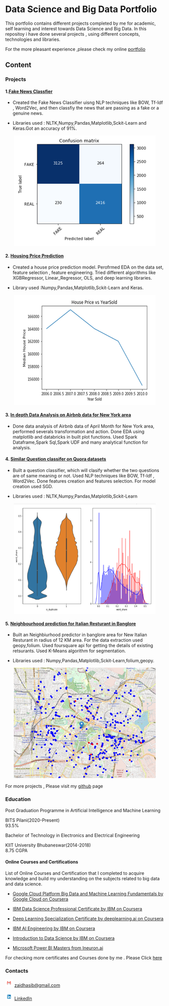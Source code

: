 # Data Science and Big Data Portfolio

This portfolio contains different projects completed by me for academic, self learning and interest towards Data Science and Big Data.
In this repositoy i have done several projects , using different concepts, technologies and libraries.

For the more pleasant experience ,please check my online [portfolio](https://zaidhasib.github.io/DATA-SCIENCE-AND-BIG-DATA-PORTFOLIO/)

## Content

### Projects 

#### 1.[Fake News Classfier](https://github.com/Zaidhasib/DATA-SCIENCE-AND-BIG-DATA-PORTFOLIO/tree/master/Fake%20News%20Classifier)

  * Created the Fake News Classifier uisng NLP techniques like BOW, Tf-Idf , Word2Vec, and then classfiy the news that are passing as a     fake or a genuine news.
  
  * Libraries used : NLTK,Numpy,Pandas,Matplotlib,Sckit-Learn and Keras.Got an accuracy of 91%.
  
<p align="center">
   <img src ="Images/FakeNews.PNG" height="350" width="450"/>
</p>
 
 
  
#### 2. [Housing Price Prediction](https://github.com/Zaidhasib/DATA-SCIENCE-AND-BIG-DATA-PORTFOLIO/tree/master/Housing%20Price%20Prediction)

  * Created a house price prediction model. Perofrmed EDA on the data set, feature selection , feature engineering. Tried different         algorithms like XGBRegressor, Linear_Regressor, OLS, and deep learning libraries.
  
  * Library used :Numpy,Pandas,Matplotlib,Sckit-Learn and Keras.
  
<p align="center">
   <img src ="Images/House1.PNG" height="350" width="450"/>
</p>

#### 3. [In depth Data Analysis on Airbnb data for New York area](https://github.com/Zaidhasib/DATA-SCIENCE-AND-BIG-DATA-PORTFOLIO/tree/master/Airbnb%20data%20analysis%20using%20Apache%20Spark)

  * Done data analysis of Airbnb data of April Month for New York area, performed severals transformation and action. Done EDA using         matplotlib and databricks in built plot functions. Used Spark Dataframe,Spark Sql,Spark UDF and many analytical function for             analysis.


#### 4. [Similar Question classifer on Quora datasets](https://github.com/Zaidhasib/DATA-SCIENCE-AND-BIG-DATA-PORTFOLIO/tree/master/Quora%20Similar%20Question%20Classifier)

   * Built a question classifier, which will  clasify whether the two questions are of same meaning or not. Used NLP techniques like          BOW, Tf-Idf , Word2Vec. Done features creation and features selection. For model creation used SGD. 
   
   * Libraries used : NLTK,Numpy,Pandas,Matplotlib,Sckit-Learn
   
<p align="center">
   <img src ="Images/Quora1.PNG" height="350" width="450"/>
</p>

#### 5. [Neighbourhood prediction for Italian Resturant in Banglore](https://github.com/Zaidhasib/DATA-SCIENCE-AND-BIG-DATA-PORTFOLIO/tree/master/Resturant%20Location%20Recommender)

  * Built an Neighbiurhood predictor in banglore area for New Italian Resturant in radius of 12 KM area. For the data extraction used       geopy,folium. Used foursquare api for getting the details of existing retsurants. Used K-Means algorithm for segmentation.
  
  * Libraries used : Numpy,Pandas,Matplotlib,Sckit-Learn,folium,geopy.
  
<p align="center">
   <img src ="Images/Cluster1.PNG" height="350" width="450"/>
</p>  

For more projects , Please visit my [github](https://github.com/Zaidhasib/) page

### Education

 Post Graduation Programme in Artificial Intelligence and Machine Learning
 
 BITS Pilani(2020-Present)    
 93.5% 


 Bachelor of Technology in Electronics and Electrical Engineering 
 
 KIIT University Bhubaneswar(2014-2018)  
 8.75 CGPA
 
 
 #### Online Courses and Certifications
 
   List of Online Courses and Certification that I completed to acquire knowledge and build my understanding on the subjects                related to big data and data science.
   
   * [Google Cloud Platform Big Data and Machine Learning Fundamentals by Google Cloud on Coursera](https://www.coursera.org/account/accomplishments/certificate/RFABJFD9WPQ2)
   
   * [IBM Data Science Professional Certificate by IBM on Coursera](https://www.coursera.org/account/accomplishments/specialization/certificate/EH2YT8YM9HEU)
   
   * [Deep Learning Specialization Certificate by deeplearning.ai on Coursera](https://www.coursera.org/account/accomplishments/specialization/certificate/XB2LZCFU62DT)
   
   * [IBM AI Engineering by IBM on Coursera](https://www.coursera.org/account/accomplishments/specialization/certificate/W4ZLG7MPLV9C)
   
   * [Introduction to Data Science by IBM on Coursera](https://www.coursera.org/account/accomplishments/specialization/certificate/726YBEXN7UEV)
   
   * [Microsoft Power BI Masters from Ineuron.ai](https://academy.ineuron.ai/certificates/downloads/PB008852.pdf)
   
   For checking more certificates and Courses done by me . Please Click [here](https://www.youracclaim.com/users/md-zaid-hasib)
   
   
### Contacts
<img src="/Images/Gmail.PNG" alt='M' width="25" height="25">   zaidhasib@gmail.com

<img src="/Images/LinkedIn.PNG" alt='L' width="25" height="25"> [LinkedIn](https://www.linkedin.com/in/md-zaid-hasib-878666102)


 

